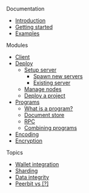 
Documentation
- [Introduction](/)
- [Getting started](/getting-started.md)
- [Examples](/examples.md)

Modules
- [Client](/modules/client/)
- [Deploy](/modules/deploy/)
    - [Setup server](/modules/deploy/server/)
        - [Spawn new servers](/modules/deploy/server/automatic.md)
        - [Existing server](/modules/deploy/server/custom.md)
    - [Manage nodes](/modules/deploy/manage/)
    - [Deploy a project](/modules/deploy/publish/)
- [Programs](/modules/program/)
    - [What is a program?](/modules/program/)
    - [Document store](/modules/program/document-store/)
    - [RPC](/modules/program/rpc/)
    - [Combining programs](/modules/program/composition/)
- [Encoding](/modules/encoding/)
- [Encryption](/modules/encryption/)

Topics
- [Wallet integration](/topics/wallet-integration/)
- [Sharding](/topics/sharding/sharding.md)
- [Data integrity](/topics/integrity/integrity.md)
- [Peerbit vs [?]](/topics/difference/difference.md)




